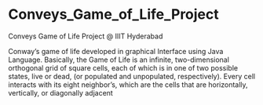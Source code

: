 # Conveys_Game_of_Life_Project
Conveys Game of Life Project @ IIIT Hyderabad

Conway’s game of life developed in graphical Interface using Java Language. Basically, the Game of Life is an infinite, two-dimensional orthogonal grid of square cells, each of which is in one of two possible states, live or dead, (or populated and unpopulated, respectively). Every cell interacts with its eight neighbor’s, which are the cells that are horizontally, vertically, or diagonally adjacent
